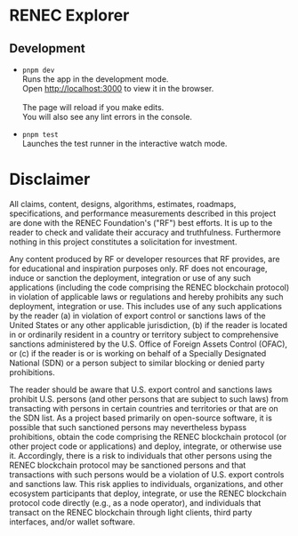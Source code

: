 # RENEC Explorer

## Development

-   `pnpm dev` \
    Runs the app in the development mode. \
    Open [http://localhost:3000](http://localhost:3000) to view it in the browser. \
    \
    The page will reload if you make edits. \
    You will also see any lint errors in the console.

-   `pnpm test` \
    Launches the test runner in the interactive watch mode.<br />

# Disclaimer

All claims, content, designs, algorithms, estimates, roadmaps,
specifications, and performance measurements described in this project
are done with the RENEC Foundation's ("RF") best efforts. It is up to
the reader to check and validate their accuracy and truthfulness.
Furthermore nothing in this project constitutes a solicitation for
investment.

Any content produced by RF or developer resources that RF provides, are
for educational and inspiration purposes only. RF does not encourage,
induce or sanction the deployment, integration or use of any such
applications (including the code comprising the RENEC blockchain
protocol) in violation of applicable laws or regulations and hereby
prohibits any such deployment, integration or use. This includes use of
any such applications by the reader (a) in violation of export control
or sanctions laws of the United States or any other applicable
jurisdiction, (b) if the reader is located in or ordinarily resident in
a country or territory subject to comprehensive sanctions administered
by the U.S. Office of Foreign Assets Control (OFAC), or (c) if the
reader is or is working on behalf of a Specially Designated National
(SDN) or a person subject to similar blocking or denied party
prohibitions.

The reader should be aware that U.S. export control and sanctions laws
prohibit U.S. persons (and other persons that are subject to such laws)
from transacting with persons in certain countries and territories or
that are on the SDN list. As a project based primarily on open-source
software, it is possible that such sanctioned persons may nevertheless
bypass prohibitions, obtain the code comprising the RENEC blockchain
protocol (or other project code or applications) and deploy, integrate,
or otherwise use it. Accordingly, there is a risk to individuals that
other persons using the RENEC blockchain protocol may be sanctioned
persons and that transactions with such persons would be a violation of
U.S. export controls and sanctions law. This risk applies to
individuals, organizations, and other ecosystem participants that
deploy, integrate, or use the RENEC blockchain protocol code directly
(e.g., as a node operator), and individuals that transact on the RENEC
blockchain through light clients, third party interfaces, and/or wallet
software.
